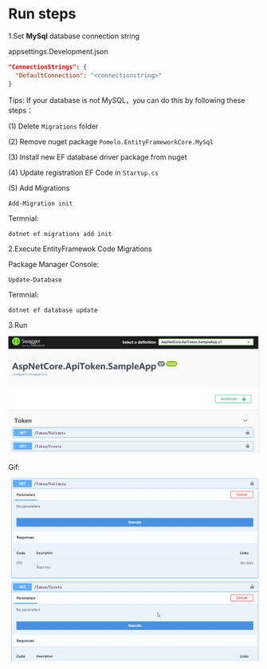 # Run steps

1.Set **MySql** database connection string

appsettings.Development.json

````json
"ConnectionStrings": {
  "DefaultConnection": "<connectionstring>"
}
````

Tips: If your database is not MySQL，you can do this by following these steps：

(1) Delete `Migrations` folder

(2) Remove nuget package `Pomelo.EntityFrameworkCore.MySql`

(3) Install new EF database driver package from nuget

(4) Update registration EF Code in `Startup.cs`

(5) Add Migrations


````shell
Add-Migration init
````

Termnial:

````shell
dotnet ef migrations add init
````

2.Execute EntityFramewok Code Migrations

Package Manager Console:

````shell
Update-Database
````

Termnial:

````shell
dotnet ef database update
````

3.Run

![image-run](assets/swagger.png)

Gif:

![image-op](../../assets/op.gif)